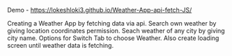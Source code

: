 Demo - https://lokeshloki3.github.io/Weather-App-api-fetch-JS/

Creating a Weather App by fetching data via api.
Search own weather by giving location coordinates permission.
Seach weather of any city by giving city name.
Options for Switch Tab to choose Weather.
Also create loading screen until weather data is fetching.
